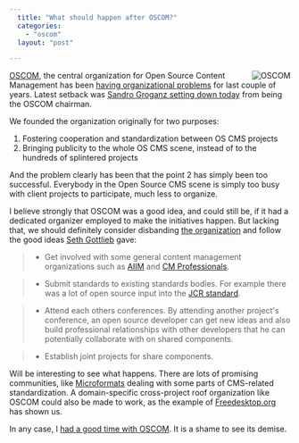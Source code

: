 ```yaml
---
  title: "What should happen after OSCOM?"
  categories: 
    - "oscom"
  layout: "post"

---
```

<img src="http://bergie.iki.fi/midcom-serveattachmentguid-275176932815198de0eb609c3ca80351/OSCOM-official.png" style="float: right; margin-left: 10px;" alt="OSCOM" title="OSCOM" />

[OSCOM][1], the central organization for Open Source Content Management has been [having  organizational problems][2] for last couple of years. Latest setback was [Sandro Groganz setting down today][3] from being the OSCOM chairman.

We founded the organization originally for two purposes:

1. Fostering cooperation and standardization between OS CMS projects
2. Bringing publicity to the whole OS CMS scene, instead of to the hundreds of splintered projects

And the problem clearly has been that the point 2 has simply been too successful. Everybody in the Open Source CMS scene is simply too busy with client projects to participate, much less to organize.

I believe strongly that OSCOM was a good idea, and could still be, if it had a dedicated organizer employed to make the initiatives happen. But lacking that, we should definitely consider disbanding [the organization][4] and follow the good ideas [Seth Gottlieb][3] gave:

> * Get involved with some general content management organizations such as [AIIM][5] and [CM Professionals][6].

> * Submit standards to existing standards bodies. For example there was a lot of open source input into the [JCR standard][7].

> * Attend each others conferences. By attending another project's conference, an open source developer can get new ideas and also build professional relationships with other developers that he can potentially collaborate with on shared components.

> * Establish joint projects for share components.

Will be interesting to see what happens. There are lots of promising communities, like [Microformats][8] dealing with some parts of CMS-related standardization. A domain-specific cross-project roof organization like OSCOM could also be made to work, as the example of [Freedesktop.org][9] has shown us.

In any case, I [had a good time with OSCOM][10]. It is a shame to see its demise.

[1]: http://www.oscom.org/
[2]: http://bergie.iki.fi/blog/the-doubtful-future-of-oscom.html
[3]: http://contenthere.blogspot.com/2006/09/sandro-groganz-steps-down-from-oscom.html
[4]: http://www.oscom.org/get-involved/organization/
[5]: http://www.aiim.org/
[6]: http://www.cmprofessionals.org/
[7]: http://jcp.org/en/jsr/detail?id=170
[8]: http://www.microformats.org/
[9]: http://freedesktop.org/wiki/
[10]: http://www.oscom.org/gallery/